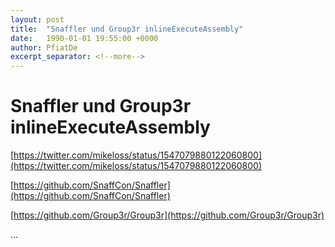 ```yaml
---
layout: post
title:  "Snaffler und Group3r inlineExecuteAssembly"
date:   1990-01-01 19:55:00 +0000
author: PfiatDe
excerpt_separator: <!--more-->
---
```


# Snaffler und Group3r inlineExecuteAssembly

[https://twitter.com/mikeloss/status/1547079880122060800](https://twitter.com/mikeloss/status/1547079880122060800)

[https://github.com/SnaffCon/Snaffler](https://github.com/SnaffCon/Snaffler)

[https://github.com/Group3r/Group3r](https://github.com/Group3r/Group3r)

...
<!--more-->

